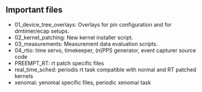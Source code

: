 ## Important files

- 01_device_tree_overlays: Overlays for pin configuration and for dmtimer/ecap setups.
- 02_kernel_patching: New kernel installer script.
- 03_measurements: Measurement data evaluation scripts.
- 04_rtio: time servo, timekeeper, (n)PPS generator, event capturer source code
- PREEMPT_RT: rt patch specific files
- real_time_sched: periodis rt task compatible with normal and RT patched kernels
- xenomai: yenomai specific files, periodic xenomai task
